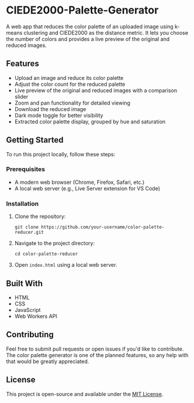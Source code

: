 # CIEDE2000-Palette-Generator

A web app that reduces the color palette of an uploaded image using k-means clustering and CIEDE2000 as the distance metric. It lets you choose the number of colors and provides a live preview of the original and reduced images.

## Features

- Upload an image and reduce its color palette
- Adjust the color count for the reduced palette
- Live preview of the original and reduced images with a comparison slider
- Zoom and pan functionality for detailed viewing
- Download the reduced image
- Dark mode toggle for better visibility
- Extracted color palette display, grouped by hue and saturation

## Getting Started

To run this project locally, follow these steps:

### Prerequisites

- A modern web browser (Chrome, Firefox, Safari, etc.)
- A local web server (e.g., Live Server extension for VS Code)

### Installation

1. Clone the repository:

   ```
   git clone https://github.com/your-username/color-palette-reducer.git
   ```

2. Navigate to the project directory:

   ```
   cd color-palette-reducer
   ```

3. Open `index.html` using a local web server.

## Built With

- HTML
- CSS
- JavaScript
- Web Workers API

## Contributing

Feel free to submit pull requests or open issues if you'd like to contribute. The color palette generator is one of the planned features, so any help with that would be greatly appreciated.

## License

This project is open-source and available under the [MIT License](https://opensource.org/licenses/MIT).
